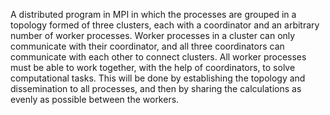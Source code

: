 A distributed program in MPI in which the processes are grouped in a topology formed of three clusters, each with a coordinator and an arbitrary number of worker processes. Worker processes in a cluster can only communicate with their coordinator, and all three coordinators can communicate with each other to connect clusters. All worker processes must be able to work together, with the help of coordinators, to solve computational tasks. This will be done by establishing the topology and dissemination to all processes, and then by sharing the calculations as evenly as possible between the workers.
